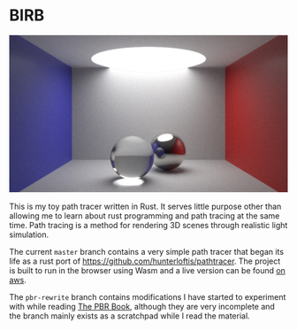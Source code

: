 BIRB
====

![Example Render](/.github/cornell.jpg)

This is my toy path tracer written in Rust. It serves little purpose other than allowing me to learn about rust programming and path tracing at the same time. Path tracing is a method for rendering 3D scenes through realistic light simulation.

The current `master` branch contains a very simple path tracer that began its life as a rust port of <https://github.com/hunterloftis/pathtracer>.
The project is built to run in the browser using Wasm and a live version can be found [on aws](http://rust-pathtracer.s3-website.eu-west-2.amazonaws.com/).

The `pbr-rewrite` branch contains modifications I have started to experiment with while reading [The PBR Book](http://www.pbr-book.org/), although they are very incomplete and the branch mainly exists as a scratchpad while I read the material.

